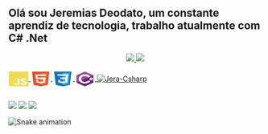 ## Olá sou Jeremias Deodato, um constante aprendiz de tecnologia, trabalho atualmente com C# .Net
<div align="center">
  <a href="https://github.com/jeremiasdeodato">
  <img height="180em" src="https://github-readme-stats.vercel.app/api?username=jeremiasdeodato&show_icons=true&theme=merko&include_all_commits=true&count_private=true"/>
  <img height="180em" src="https://github-readme-stats.vercel.app/api/top-langs/?username=jeremiasdeodato&layout=compact&langs_count=7&theme=merko"/>
</div>
<div style="display: inline_block"><br>
  <img align="center" alt="Jera-Js" height="30" width="40" src="https://raw.githubusercontent.com/devicons/devicon/master/icons/javascript/javascript-plain.svg">
  <img align="center" alt="Jera-HTML" height="30" width="40" src="https://raw.githubusercontent.com/devicons/devicon/master/icons/html5/html5-original.svg">
  <img align="center" alt="Jera-CSS" height="30" width="40" src="https://raw.githubusercontent.com/devicons/devicon/master/icons/css3/css3-original.svg">
  <img align="center" alt="Jera-Csharp" height="30" width="40" src="https://raw.githubusercontent.com/devicons/devicon/master/icons/csharp/csharp-original.svg">
  <img align="center" alt="Jera-Csharp" height="30" width="40" src="https://cdn.jsdelivr.net/gh/devicons/devicon/icons/vuejs/vuejs-original.svg" />
</div>
  
##
  
<div> 
  <a href="https://instagram.com/jeremiasdeodato" target="_blank"><img src="https://img.shields.io/badge/-Instagram-%23E4405F?style=for-the-badge&logo=instagram&logoColor=white" target="_blank"></a>
  <a href = "mailto:jeremias.deodato30@gmail.com"><img src="https://img.shields.io/badge/-Gmail-%23333?style=for-the-badge&logo=gmail&logoColor=white" target="_blank"></a>
  <a href="https://https://www.linkedin.com/in/jeremiasdeodato/" target="_blank"><img src="https://img.shields.io/badge/-LinkedIn-%230077B5?style=for-the-badge&logo=linkedin&logoColor=white" target="_blank"></a> 
 
![Snake animation](https://github.com/jeremiasdeodato/jeremiasdeodato/blob/output/github-contribution-grid-snake.svg)
 
</div>  
